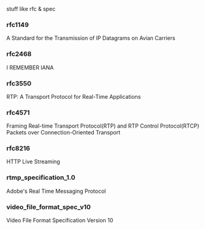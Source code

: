 stuff like rfc & spec

### rfc1149

A Standard for the Transmission of IP Datagrams on Avian Carriers

### rfc2468

I REMEMBER IANA

### rfc3550

RTP: A Transport Protocol for Real-Time Applications

### rfc4571

Framing  Real-time Transport Protocol(RTP) and RTP Control Protocol(RTCP) Packets over Connection-Oriented Transport

### rfc8216

HTTP Live Streaming

### rtmp_specification_1.0

Adobe's Real Time Messaging Protocol

### video_file_format_spec_v10

Video File Format Specification Version 10
